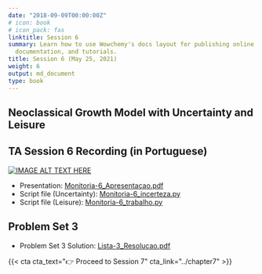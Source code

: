```yaml
---
date: "2018-09-09T00:00:00Z"
# icon: book
# icon_pack: fas
linktitle: Session 6
summary: Learn how to use Wowchemy's docs layout for publishing online courses, software
  documentation, and tutorials.
title: Session 6 (May 25, 2021)
weight: 6
output: md_document
type: book
---
```




## Neoclassical Growth Model with Uncertainty and Leisure

## TA Session 6 Recording (in Portuguese)

[![IMAGE ALT TEXT HERE](https://img.youtube.com/vi/tQ4EPZqxah0/maxresdefault.jpg)](https://www.youtube.com/watch?v=tQ4EPZqxah0)

- Presentation: [Monitoria-6_Apresentacao.pdf](../Monitoria-6_Apresentacao.pdf)
- Script file (Uncertainty): [Monitoria-6_incerteza.py](../Monitoria-6_incerteza.py)
- Script file (Leisure): [Monitoria-6_trabalho.py](../Monitoria-6_trabalho.py)


## Problem Set 3
- Problem Set 3 Solution: [Lista-3_Resolucao.pdf](../Lista-3_Resolucao.pdf)

{{< cta cta_text="👉 Proceed to Session 7" cta_link="../chapter7" >}}
